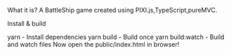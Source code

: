 What it is?
A BattleShip game created using PIXI.js,TypeScript,pureMVC.

Install & build

yarn - Install dependencies
yarn build - Build once
yarn build:watch - Build and watch files
Now open the public/index.html in browser!